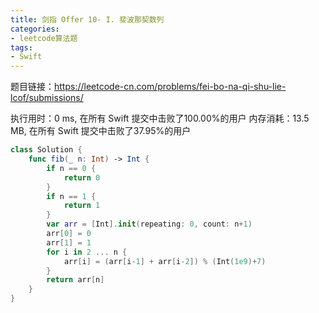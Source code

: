 ```yaml
---
title: 剑指 Offer 10- I. 斐波那契数列
categories:
- leetcode算法题
tags:
- Swift
--- 
```


题目链接：https://leetcode-cn.com/problems/fei-bo-na-qi-shu-lie-lcof/submissions/

执行用时：0 ms, 在所有 Swift 提交中击败了100.00%的用户
内存消耗：13.5 MB, 在所有 Swift 提交中击败了37.95%的用户

``` swift
class Solution {
    func fib(_ n: Int) -> Int {
        if n == 0 {
            return 0
        }
        if n == 1 {
            return 1
        }
        var arr = [Int].init(repeating: 0, count: n+1)
        arr[0] = 0
        arr[1] = 1
        for i in 2 ... n {
            arr[i] = (arr[i-1] + arr[i-2]) % (Int(1e9)+7)
        }
        return arr[n]
    }
}
```